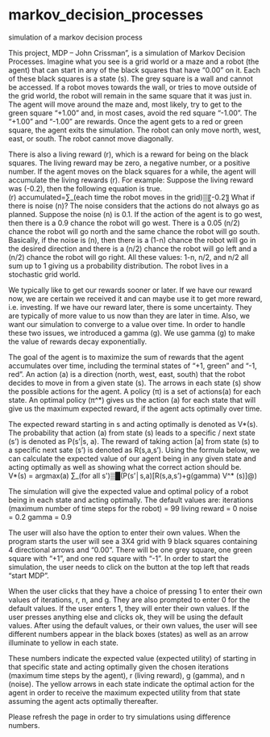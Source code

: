 # markov_decision_processes
simulation of a markov decision process

This project, MDP – John Crissman”, is a simulation of Markov Decision Processes.  Imagine what you see is a grid world or a maze and a robot (the agent) that can start in any of the black squares that have “0.00” on it.  Each of these black squares is a state (s).  The grey square is a wall and cannot be accessed.  If a robot moves towards the wall, or tries to move outside of the grid world, the robot will remain in the same square that it was just in.  The agent will move around the maze and, most likely, try to get to the green square “+1.00” and, in most cases, avoid the red square “-1.00”.  The “+1.00” and “-1.00” are rewards.  Once the agent gets to a red or green square, the agent exits the simulation.  The robot can only move north, west, east, or south.  The robot cannot move diagonally.  

There is also a living reward (r), which is a reward for being on the black squares.  The living reward may be zero, a negative number, or a positive number.  If the agent moves on the black squares for a while, the agent will accumulate the living rewards (r).  For example:  Suppose the living reward was (-0.2), then the following equation is true.      
(r) accumulated=∑_(each time the robot moves in the grid)▒〖-0.2〗
What if there is noise (n)?  The noise considers that the actions do not always go as planned.  Suppose the noise (n) is 0.1.  If the action of the agent is to go west, then there is a 0.9 chance the robot will go west.  There is a 0.05 (n/2) chance the robot will go north and the same chance the robot will go south.  Basically, if the noise is (n), then there is a (1-n) chance the robot will go in the desired direction and there is a (n/2) chance the robot will go left and a (n/2) chance the robot will go right.  All these values: 1-n, n/2, and n/2 all sum up to 1 giving us a probability distribution.  The robot lives in a stochastic grid world. 

We typically like to get our rewards sooner or later.  If we have our reward now, we are certain we received it and can maybe use it to get more reward, i.e. investing.  If we have our reward later, there is some uncertainty.  They are typically of more value to us now than they are later in time.  Also, we want our simulation to converge to a value over time.  In order to handle these two issues, we introduced a gamma (g).  We use gamma (g) to make the value of rewards decay exponentially.    

The goal of the agent is to maximize the sum of rewards that the agent accumulates over time, including the terminal states of “+1, green” and “-1, red”.  An action (a) is a direction (north, west, east, south) that the robot decides to move in from a given state (s).  The arrows in each state (s) show the possible actions for the agent.  A policy (π) is a set of actions(a) for each state.  An optimal policy (π^*) gives us the action (a) for each state that will give us the maximum expected reward, if the agent acts optimally over time.  

The expected reward starting in s and acting optimally is denoted as V*(s).  The probability that action (a) from state (s) leads to a specific / next state (s’) is denoted as P(s’|s, a).  The reward of taking action [a] from state (s) to a specific next sate (s’) is denoted as R(s,a,s’).  Using the formula below, we can calculate the expected value of our agent being in any given state and acting optimally as well as showing what the correct action should be.  
V*(s) = argmax(a) ∑_(for all s')▒█(P(s’│s,a)[R(s,a,s’)+g(gamma) V^* (s)]@)

The simulation will give the expected value and optimal policy of a robot being in each state and acting optimally.  The default values are: 
iterations (maximum number of time steps for the robot) = 99
living reward = 0
noise = 0.2
gamma = 0.9

The user will also have the option to enter their own values.  When the program starts the user will see a 3X4 grid with 9 black squares containing 4 directional arrows and “0.00”.  There will be one grey square, one green square with “+1”, and one red square with “-1”.  In order to start the simulation, the user needs to click on the button at the top left that reads “start MDP”.

When the user clicks that they have a choice of pressing 1 to enter their own values of iterations, r, n, and g.  They are also prompted to enter 0 for the default values.  If the user enters 1, they will enter their own values.  If the user presses anything else and clicks ok, they will be using the default values.  After using the default values, or their own values, the user will see different numbers appear in the black boxes (states) as well as an arrow illuminate to yellow in each state.  

These numbers indicate the expected value (expected utility) of starting in that specific state and acting optimally given the chosen iterations (maximum time steps by the agent), r (living reward), g (gamma), and n (noise).  The yellow arrows in each state indicate the optimal action for the agent in order to receive the maximum expected utility from that state assuming the agent acts optimally thereafter.  

Please refresh the page in order to try simulations using difference numbers. 
